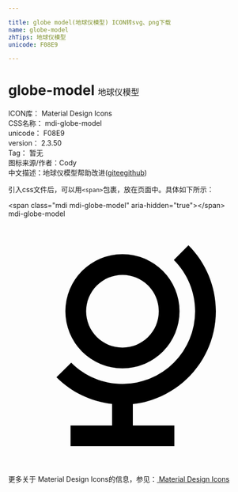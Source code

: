 ```yaml
---

title: globe model(地球仪模型) ICON转svg、png下载
name: globe-model
zhTips: 地球仪模型
unicode: F08E9

---
```


# globe-model  <small style="font-size: 60%;font-weight: 100">地球仪模型</small>


<div class="detail-page">
<p>
<span>
ICON库：
<span class="badge-secondary badge">Material Design Icons</span> 
</span>
<br/>
<span>
CSS名称：
<span class="badge-secondary badge">mdi-globe-model</span> 
</span>
<br/>
<span>
unicode：
<span class="badge-secondary badge">F08E9</span> 
</span>
<br/>
<span>
version：
<span class="badge-secondary badge">2.3.50</span> 
</span>
<br/>
<span>Tag：
<span class="badge-light badge">暂无</span>
</span>
<br/>
<span>图标来源/作者：<span class="badge-light badge">Cody</span></span> 
<br/>
<span class="zh-detail">中文描述：<span class="badge-primary badge">地球仪模型</span><span class="help-link"><span>帮助改进</span>(<a href="https://gitee.com/liuwave/icon-helper/edit/master/json/material/globe-model.json" target="_blank" rel="noopener noreferrer">gitee</a><a href="https://github.com/liuwave/icon-helper/edit/master/json/material/globe-model.json" target="_blank" rel="noopener noreferrer">github</a></span>)</span><br/>
</p>
</div>
<div class="alert alert-dark">
  <i class="mdi mdi-globe-model mdi-48px"></i>
  <i class="mdi mdi-globe-model mdi-36px"></i>
  <i class="mdi mdi-globe-model mdi-24px"></i>
  <i class="mdi mdi-globe-model mdi-18px"></i>
</div>
<div>
  <p>引入css文件后，可以用<code>&lt;span&gt;</code>包裹，放在页面中。具体如下所示：    
  </p>
  <div class="alert alert-primary" style="font-size: 14px">
    &lt;span class="mdi mdi-globe-model" aria-hidden="true"&gt;&lt;/span&gt;
    <copy-btn content='<span class="mdi mdi-globe-model" aria-hidden="true"></span>'></copy-btn>
  </div>
  <div class="alert alert-secondary">
    <i class="mdi mdi-globe-model"
    style="font-size: 24px"
    aria-hidden="true"></i> mdi-globe-model
    <copy-btn content="mdi-globe-model" btn-title="复制图标名称"></copy-btn>
  </div>
</div>
<div id="svg" class="svg-wrap">
<svg xmlns="http://www.w3.org/2000/svg" viewBox="0 0 24 24"><path d="M17.36,2.64L15.95,4.06C17.26,5.37 18,7.14 18,9A7,7 0 0,1 11,16C9.15,16 7.37,15.26 6.06,13.95L4.64,15.36C6.08,16.8 7.97,17.71 10,17.93V20H6V22H16V20H12V17.94C16.55,17.43 20,13.58 20,9C20,6.62 19.05,4.33 17.36,2.64M11,3.5A5.5,5.5 0 0,0 5.5,9A5.5,5.5 0 0,0 11,14.5A5.5,5.5 0 0,0 16.5,9A5.5,5.5 0 0,0 11,3.5M11,5.5C12.94,5.5 14.5,7.07 14.5,9A3.5,3.5 0 0,1 11,12.5A3.5,3.5 0 0,1 7.5,9A3.5,3.5 0 0,1 11,5.5Z" /></svg>
</div>
<detail full-name='mdi-globe-model'></detail>
    
<div><p>更多关于 Material Design Icons的信息，参见：<a target="_blank" href="https://iconhelper.cn/material.html"> Material Design Icons</a>
</p></div>
